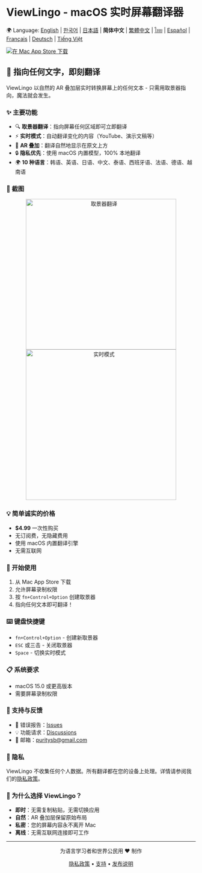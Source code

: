 # ViewLingo - macOS 实时屏幕翻译器

🌍 Language: [English](../README.md) | [한국어](README-ko.md) | [日本語](README-ja.md) | **简体中文** | [繁體中文](README-zh-Hant.md) | [ไทย](README-th.md) | [Español](README-es.md) | [Français](README-fr.md) | [Deutsch](README-de.md) | [Tiếng Việt](README-vi.md)

[![在 Mac App Store 下载](https://developer.apple.com/app-store/marketing/guidelines/images/badge-download-on-the-mac-app-store.svg)](https://apps.apple.com/app/viewlingo)

## 🎯 指向任何文字，即刻翻译

ViewLingo 以自然的 AR 叠加层实时转换屏幕上的任何文本 - 只需用取景器指向，魔法就会发生。

### ✨ 主要功能
- 🔍 **取景器翻译**：指向屏幕任何区域即可立即翻译
- ⚡ **实时模式**：自动翻译变化的内容（YouTube、演示文稿等）
- 🎨 **AR 叠加**：翻译自然地显示在原文上方
- 🔒 **隐私优先**：使用 macOS 内置模型，100% 本地翻译
- 🌍 **10 种语言**：韩语、英语、日语、中文、泰语、西班牙语、法语、德语、越南语

### 📸 截图

<p align="center">
  <img src="images/viewfinder-demo.png" width="400" alt="取景器翻译">
  <img src="images/live-mode.png" width="400" alt="实时模式">
</p>

### 💡 简单诚实的价格
- **$4.99** 一次性购买
- 无订阅费，无隐藏费用
- 使用 macOS 内置翻译引擎
- 无需互联网

### 🚀 开始使用
1. 从 Mac App Store 下载
2. 允许屏幕录制权限
3. 按 `fn+Control+Option` 创建取景器
4. 指向任何文本即可翻译！

### ⌨️ 键盘快捷键
- `fn+Control+Option` - 创建新取景器
- `ESC` 或三击 - 关闭取景器
- `Space` - 切换实时模式

### 📋 系统要求
- macOS 15.0 或更高版本
- 需要屏幕录制权限

### 📮 支持与反馈
- 🐛 错误报告：[Issues](https://github.com/puritysb/ViewLingo/issues)
- 💡 功能请求：[Discussions](https://github.com/puritysb/ViewLingo/discussions)
- 📧 邮箱：puritysb@gmail.com

### 🔐 隐私
ViewLingo 不收集任何个人数据。所有翻译都在您的设备上处理。详情请参阅我们的[隐私政策](PRIVACY-zh-Hans.md)。

### 🌟 为什么选择 ViewLingo？
- **即时**：无需复制粘贴，无需切换应用
- **自然**：AR 叠加层保留原始布局
- **私密**：您的屏幕内容永不离开 Mac
- **离线**：无需互联网连接即可工作

---

<p align="center">
为语言学习者和世界公民用 ❤️ 制作
</p>

<p align="center">
  <a href="PRIVACY-zh-Hans.md">隐私政策</a> •
  <a href="SUPPORT-zh-Hans.md">支持</a> •
  <a href="https://github.com/puritysb/ViewLingo/releases">发布说明</a>
</p>
